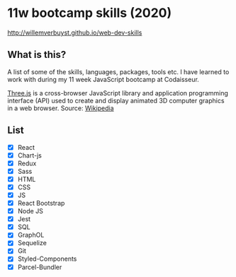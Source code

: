 # 11w bootcamp skills (2020)

http://willemverbuyst.github.io/web-dev-skills

## What is this?

A list of some of the skills, languages, packages, tools etc. I have learned to work with during my 11 week JavaScript bootcamp at Codaisseur.

[Three.js](threejs.org) is a cross-browser JavaScript library and application programming interface (API) used to create and display animated 3D computer graphics in a web browser. Source: [Wikipedia](https://en.wikipedia.org/wiki/Three.js)

## List

- [x] React
- [x] Chart-js
- [x] Redux
- [x] Sass
- [x] HTML
- [x] CSS
- [x] JS
- [x] React Bootstrap
- [x] Node JS
- [x] Jest
- [x] SQL
- [x] GraphOL
- [x] Sequelize
- [x] Git
- [x] Styled-Components
- [x] Parcel-Bundler
